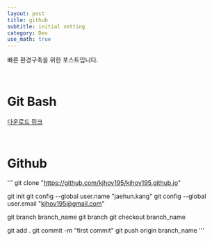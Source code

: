 ```yaml
---
layout: post
title: github
subtitle: initial setting
category: Dev
use_math: true
---
```


빠른 환경구축을 위한 포스트입니다.

<br>

# Git Bash

[다운로드 링크](https://gitforwindows.org/)

<br>

# Github

'''
git clone "https://github.com/kjhov195/kjhov195.github.io"

git init
git config --global user.name "jaehun.kang"
git config --global user.email "kjhov195@gmail.com"

git branch branch_name
git branch
git checkout branch_name

git add .
git commit -m "first commit"
git push origin branch_name
'''

<br>
<br>